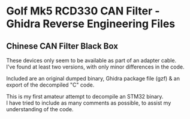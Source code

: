# Golf Mk5 RCD330 CAN Filter - Ghidra Reverse Engineering Files #
## Chinese CAN Filter Black Box ##

These devices only seem to be available as part of an adapter cable.<BR>
I've found at least two versions, with only minor differences in the code.

Included are an original dumped binary, Ghidra package file (gzf) & an export of the decompiled "C" code.

This is my first amateur attempt to decompile an STM32 binary.<BR>
I have tried to include as many comments as possible, to assist my understanding of the code.
  
